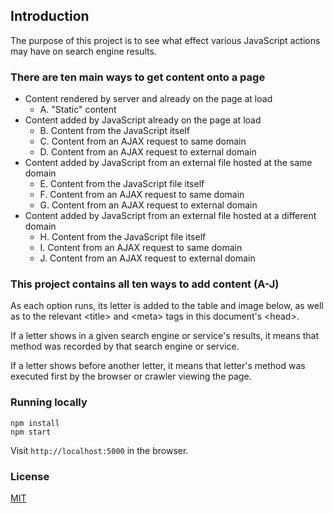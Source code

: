 ## Introduction

The purpose of this project is to see what effect various JavaScript actions may have on search engine results.

### There are ten main ways to get content onto a page

- Content rendered by server and already on the page at load
  - A. "Static" content
- Content added by JavaScript already on the page at load 
  - B. Content from the JavaScript itself
  - C. Content from an AJAX request to same domain
  - D. Content from an AJAX request to external domain
- Content added by JavaScript from an external file hosted at the same domain
  - E. Content from the JavaScript file itself
  - F. Content from an AJAX request to same domain
  - G. Content from an AJAX request to external domain
- Content added by JavaScript from an external file hosted at a different domain
  - H. Content from the JavaScript file itself
  - I. Content from an AJAX request to same domain
  - J. Content from an AJAX request to external domain

### This project contains all ten ways to add content (A-J)

As each option runs, its letter is added to the table and image below, as well as to the relevant &lt;title&gt; and &lt;meta&gt; tags in this document's &lt;head&gt;.

If a letter shows in a given search engine or service's results, it means that method was recorded by that search engine or service.

If a letter shows before another letter, it means that letter's method was executed first by the browser or crawler viewing the page.

### Running locally

```
npm install
npm start
```
Visit `http://localhost:5000` in the browser.

### License

[MIT](https://opensource.org/licenses/MIT)